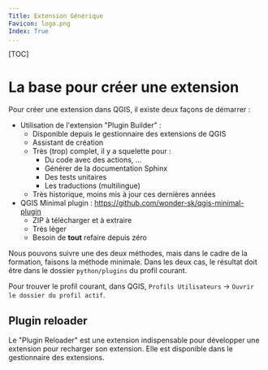 ```yaml
---
Title: Extension Générique
Favicon: logo.png
Index: True
...
```


[TOC]

# La base pour créer une extension

Pour créer une extension dans QGIS, il existe deux façons de démarrer : 

* Utilisation de l'extension "Plugin Builder" :
    * Disponible depuis le gestionnaire des extensions de QGIS
    * Assistant de création
    * Très (trop) complet, il y a squelette pour :
        * Du code avec des actions, ...
        * Générer de la documentation Sphinx
        * Des tests unitaires
        * Les traductions (multilingue)
    * Très historique, moins mis à jour ces dernières années
* QGIS Minimal plugin : https://github.com/wonder-sk/qgis-minimal-plugin
    * ZIP à télécharger et à extraire
    * Très léger
    * Besoin de **tout** refaire depuis zéro

Nous pouvons suivre une des deux méthodes, mais dans le cadre de la formation, faisons la méthode minimale.
Dans les deux cas, le résultat doit être dans le dossier `python/plugins` du profil courant.

Pour trouver le profil courant, dans QGIS, `Profils Utilisateurs` -> `Ouvrir le dossier du profil actif`.

## Plugin reloader

Le "Plugin Reloader" est une extension indispensable pour développer une extension pour recharger son 
extension. Elle est disponible dans le gestionnaire des extensions.
